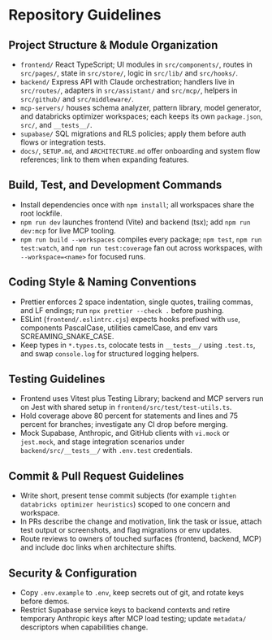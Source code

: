 # Repository Guidelines

## Project Structure & Module Organization
- `frontend/` React TypeScript; UI modules in `src/components/`, routes in `src/pages/`, state in `src/store/`, logic in `src/lib/` and `src/hooks/`.
- `backend/` Express API with Claude orchestration; handlers live in `src/routes/`, adapters in `src/assistant/` and `src/mcp/`, helpers in `src/github/` and `src/middleware/`.
- `mcp-servers/` houses schema analyzer, pattern library, model generator, and databricks optimizer workspaces; each keeps its own `package.json`, `src/`, and `__tests__/`.
- `supabase/` SQL migrations and RLS policies; apply them before auth flows or integration tests.
- `docs/`, `SETUP.md`, and `ARCHITECTURE.md` offer onboarding and system flow references; link to them when expanding features.

## Build, Test, and Development Commands
- Install dependencies once with `npm install`; all workspaces share the root lockfile.
- `npm run dev` launches frontend (Vite) and backend (tsx); add `npm run dev:mcp` for live MCP tooling.
- `npm run build --workspaces` compiles every package; `npm test`, `npm run test:watch`, and `npm run test:coverage` fan out across workspaces, with `--workspace=<name>` for focused runs.

## Coding Style & Naming Conventions
- Prettier enforces 2 space indentation, single quotes, trailing commas, and LF endings; run `npx prettier --check .` before pushing.
- ESLint (`frontend/.eslintrc.cjs`) expects hooks prefixed with `use`, components PascalCase, utilities camelCase, and env vars SCREAMING_SNAKE_CASE.
- Keep types in `*.types.ts`, colocate tests in `__tests__/` using `.test.ts`, and swap `console.log` for structured logging helpers.

## Testing Guidelines
- Frontend uses Vitest plus Testing Library; backend and MCP servers run on Jest with shared setup in `frontend/src/test/test-utils.ts`.
- Hold coverage above 80 percent for statements and lines and 75 percent for branches; investigate any CI drop before merging.
- Mock Supabase, Anthropic, and GitHub clients with `vi.mock` or `jest.mock`, and stage integration scenarios under `backend/src/__tests__/` with `.env.test` credentials.

## Commit & Pull Request Guidelines
- Write short, present tense commit subjects (for example `tighten databricks optimizer heuristics`) scoped to one concern and workspace.
- In PRs describe the change and motivation, link the task or issue, attach test output or screenshots, and flag migrations or env updates.
- Route reviews to owners of touched surfaces (frontend, backend, MCP) and include doc links when architecture shifts.

## Security & Configuration
- Copy `.env.example` to `.env`, keep secrets out of git, and rotate keys before demos.
- Restrict Supabase service keys to backend contexts and retire temporary Anthropic keys after MCP load testing; update `metadata/` descriptors when capabilities change.
